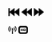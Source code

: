 <div class="toolBar no-print">
  <div class="navHelp" title="use the cursor keys to navigate, 'n' to toggle nav buttons, 's' to toggle control panel">
    <img class="button-1st"  height=16 src="../../glyphicons_free/glyphicons/png/glyphicons_171_fast_backward.png">
    <img class="button-prev" height=16 src="../../glyphicons_free/glyphicons/png/glyphicons_172_rewind.png">
    <img class="button-next" height=16 src="../../glyphicons_free/glyphicons/png/glyphicons_176_forward.png">
  </div>
  <div>&nbsp;&nbsp;</div>
  <div class="controlPanel" title="'s' to toggle control panel">
    <img class="button-clicker" height=16 src="../../glyphicons_free/glyphicons/png/glyphicons_032_wifi_alt.png"   title="use clicker">
    <img class="button-hd"      height=16 src="../../glyphicons_free/glyphicons/png/glyphicons_391_video_hd.png" title="toggle HD">
  </div>
</div>
